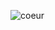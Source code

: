 ![coeur](https://us.123rf.com/450wm/stockgiu/stockgiu1708/stockgiu170803813/84065413-un-coeur-de-beauté-un-design-vecteur-de-décoration-chatoyante-illustration.jpg?ver=6)
